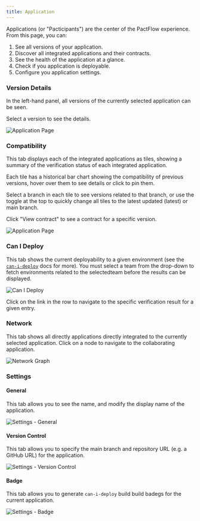 ```yaml
---
title: Application
---
```


Applications (or "Pacticipants") are the center of the PactFlow experience. From this page, you can:

1. See all versions of your application.
2. Discover all integrated applications and their contracts.
3. See the health of the application at a glance.
4. Check if you application is deployable.
5. Configure you application settings.


### Version Details

In the left-hand panel, all versions of the currently selected application can be seen.

Select a version to see the details.

![Application Page](/ui/clarity/application.png)

### Compatibility

This tab displays each of the integrated applications as tiles, showing a summary of the verification status of each integrated application.

Each tile has a historical bar chart showing the compatibility of previous versions, hover over them to see details or click to pin them.

Select a branch in each tile to see versions related to that branch, or use the toggle at the top to quickly change all tiles to the latest updated (latest) or main branch.

Click "View contract" to see a contract for a specific version.

![Application Page](/ui/clarity/application-compatibility-tile.png)

### Can I Deploy

This tab shows the current deployability to a given environment (see the [`can-i-deploy`](https://docs.pact.io/pact_broker/can_i_deploy) docs for more). You must select a team from the drop-down to fetch environments related to the selectedteam before the results can be displayed.

![Can I Deploy](/ui/clarity/application-cid.png)

Click on the link in the row to navigate to the specific verification result for a given entry.

### Network

This tab shows all directly applications directly integrated to the currently selected application. Click on a node to navigate to the collaborating application.

![Network Graph](/ui/clarity/application-network.png)

### Settings

#### General

This tab allows you to see the name, and modify the display name of the application.

![Settings - General](/ui/clarity/application-settings.png)

#### Version Control

This tab allows you to specify the main branch and repository URL (e.g. a GitHub URL) for the application.

![Settings - Version Control](/ui/clarity/application-version-control.png)

#### Badge

This tab allows you to generate `can-i-deploy` build build badegs for the current application.

![Settings - Badge](/ui/clarity/application-badge.png)